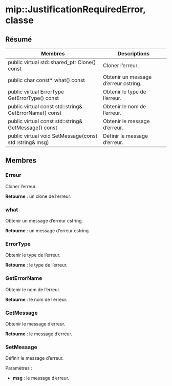 # <a name="class-mipjustificationrequirederror"></a>mip::JustificationRequiredError, classe 
  
## <a name="summary"></a>Résumé
 Membres                        | Descriptions                                
--------------------------------|---------------------------------------------
public virtual std::shared_ptr<Error> Clone() const  |  Cloner l’erreur.
 public char const* what() const  |  Obtenir un message d’erreur cstring.
 public virtual ErrorType GetErrorType() const  |  Obtenir le type de l’erreur.
 public virtual const std::string& GetErrorName() const  |  Obtenir le nom de l’erreur.
 public virtual const std::string& GetMessage() const  |  Obtenir le message d’erreur.
 public virtual void SetMessage(const std::string& msg)  |  Définir le message d’erreur.
  
## <a name="members"></a>Membres
  
### <a name="error"></a>Erreur
Cloner l’erreur.

  
**Retourne** : un clone de l’erreur.
  
### <a name="what"></a>what
Obtenir un message d’erreur cstring.

  
**Retourne** : un message d’erreur cstring
  
### <a name="errortype"></a>ErrorType
Obtenir le type de l’erreur.

  
**Retourne** : le type de l’erreur.
  
### <a name="geterrorname"></a>GetErrorName
Obtenir le nom de l’erreur.

  
**Retourne** : le nom de l’erreur.
  
### <a name="getmessage"></a>GetMessage
Obtenir le message d’erreur.

  
**Retourne** : le message d’erreur.
  
### <a name="setmessage"></a>SetMessage
Définir le message d’erreur.

Paramètres :  
* **msg** : le message d’erreur.

